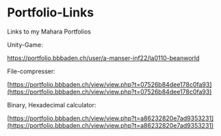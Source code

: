 # Portfolio-Links
Links to my Mahara Portfolios

Unity-Game:

[https://portfolio.bbbaden.ch/user/a-manser-inf22/la0110-beanworld ](https://portfolio.bbbaden.ch/view/view.php?t=6e1c3952b5f329660de7)

File-compresser:

[https://portfolio.bbbaden.ch/view/view.php?t=07526b84dee178c0fa93](https://portfolio.bbbaden.ch/view/view.php?t=07526b84dee178c0fa93)

Binary, Hexadecimal calculator:

[https://portfolio.bbbaden.ch/view/view.php?t=a86232820e7ad9353231](https://portfolio.bbbaden.ch/view/view.php?t=a86232820e7ad9353231)

